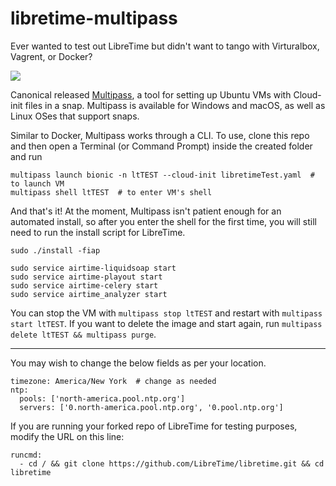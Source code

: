 # libretime-multipass

Ever wanted to test out LibreTime but didn't want to tango with
Virturalbox, Vagrent, or Docker?

![](https://thumbs.gfycat.com/HauntingDirtyDragon-size_restricted.gif)

Canonical released
[Multipass](https://multipass.run), a tool for setting up Ubuntu VMs with Cloud-init files in a snap. Multipass is available for Windows and macOS, as well as Linux OSes that support snaps.

Similar to Docker, Multipass works through a CLI. To use, clone this repo and then open a Terminal (or Command Prompt) inside the created folder and run
```
multipass launch bionic -n ltTEST --cloud-init libretimeTest.yaml  # to launch VM
multipass shell ltTEST  # to enter VM's shell
```

And that's it! At the moment, Multipass isn't patient enough for an automated install, so after you enter the shell for the first time, you will still need to run the install script for LibreTime.

```
sudo ./install -fiap

sudo service airtime-liquidsoap start
sudo service airtime-playout start
sudo service airtime-celery start
sudo service airtime_analyzer start
```

You can stop the VM with `multipass stop ltTEST` and restart with `multipass start ltTEST`.
If you want to delete the image and start again, run `multipass delete ltTEST && multipass purge`.

---

You may wish to change the below fields as per your location.
```
timezone: America/New York  # change as needed
ntp:
  pools: ['north-america.pool.ntp.org']
  servers: ['0.north-america.pool.ntp.org', '0.pool.ntp.org']
```

If you are running your forked repo of LibreTime for testing purposes,
modify the URL on this line:
```
runcmd:
  - cd / && git clone https://github.com/LibreTime/libretime.git && cd libretime
```
